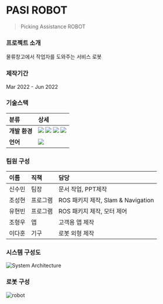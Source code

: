 # PASI ROBOT
> Picking Assistance ROBOT

### 프로젝트 소개

물류창고에서 작업자를 도와주는 서비스 로봇

### 제작기간
Mar 2022 - Jun 2022

### 기술스택

|분류|상세|
|:---|:---|
|**개발 환경**|<img src="https://img.shields.io/badge/Linux-FCC624?style=for-the-badge&logo=Linux&logoColor=white"> <img src="https://img.shields.io/badge/ubuntu-E95420?style=for-the-badge&logo=Ubuntu&logoColor=white"> <img src="https://img.shields.io/badge/VSCode-007ACC?style=for-the-badge&logo=visual-studio-code&logoColor=white"> <img src="https://img.shields.io/badge/ROS-304060?style=for-the-badge&logo=ros&logoColor=white">|
|**언어**|<img src="https://img.shields.io/badge/C++-D26383?style=for-the-badge&logo=cplusplus&logoColor=white">|

### 팀원 구성

|이름|직책|담당|
|:---|:---|:---|
|신수민|팀장|문서 작업, PPT제작|
|조성현|프로그램|ROS 패키지 제작, Slam & Navigation|
|유현빈|프로그램|ROS 패키지 제작, 모터 제어|
|조형우|앱|고객용 앱 제작|
|이다훈|기구|로봇 외형 제작|

### 시스템 구성도
![System Architecture](https://github.com/user-attachments/assets/4c3a1a27-2400-4c4f-9f87-02dc2dd6386f)

### 로봇 구성
![robot](https://github.com/user-attachments/assets/e3411171-41ac-48d0-b587-273a2804a3e9)

